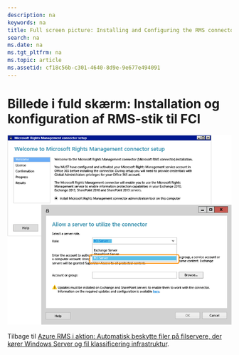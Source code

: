 ```yaml
---
description: na
keywords: na
title: Full screen picture: Installing and Configuring the RMS connector for FCI
search: na
ms.date: na
ms.tgt_pltfrm: na
ms.topic: article
ms.assetid: cf18c56b-c301-4640-8d9e-9e677e494091
---
```

# Billede i fuld sk&#230;rm: Installation og konfiguration af RMS-stik til FCI
![](../Image/AzRMS_FCI_Connector.png)

Tilbage til [Azure RMS i aktion: Automatisk beskytte filer på filservere, der kører Windows Server og fil klassificering infrastruktur](http://technet.microsoft.com/library/jj585026.aspx).

